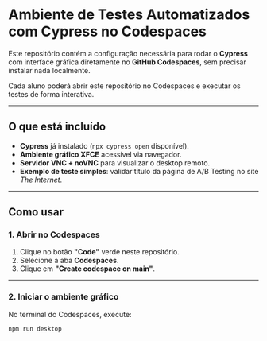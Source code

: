 # Ambiente de Testes Automatizados com Cypress no Codespaces

Este repositório contém a configuração necessária para rodar o **Cypress** com interface gráfica diretamente no **GitHub Codespaces**, sem precisar instalar nada localmente.  

Cada aluno poderá abrir este repositório no Codespaces e executar os testes de forma interativa.

---

## O que está incluído
- **Cypress** já instalado (`npx cypress open` disponível).
- **Ambiente gráfico XFCE** acessível via navegador.
- **Servidor VNC + noVNC** para visualizar o desktop remoto.
- **Exemplo de teste simples**: validar título da página de A/B Testing no site *The Internet*.

---

## Como usar

### 1. Abrir no Codespaces
1. Clique no botão **"Code"** verde neste repositório.  
2. Selecione a aba **Codespaces**.  
3. Clique em **"Create codespace on main"**.  

---

### 2. Iniciar o ambiente gráfico
No terminal do Codespaces, execute:

```bash
npm run desktop
